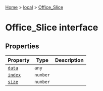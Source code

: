 [Home](./index) &gt; [local](local.md) &gt; [Office\_Slice](local.office_slice.md)

# Office\_Slice interface

## Properties

|  Property | Type | Description |
|  --- | --- | --- |
|  [`data`](local.office_slice.data.md) | `any` |  |
|  [`index`](local.office_slice.index.md) | `number` |  |
|  [`size`](local.office_slice.size.md) | `number` |  |

